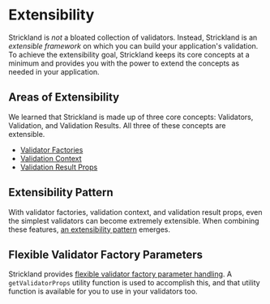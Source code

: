 # Extensibility

Strickland is *not* a bloated collection of validators. Instead, Strickland is an *extensible framework* on which you can build your application's validation. To achieve the extensibility goal, Strickland keeps its core concepts at a minimum and provides you with the power to extend the concepts as needed in your application.

## Areas of Extensibility

We learned that Strickland is made up of three core concepts: Validators, Validation, and Validation Results. All three of these concepts are extensible.

* [Validator Factories](ValidatorFactories.md)
* [Validation Context](ValidationContext.md)
* [Validation Result Props](ValidationResults.md)

## Extensibility Pattern

With validator factories, validation context, and validation result props, even the simplest validators can become extremely extensible. When combining these features, [an extensibility pattern](Pattern.md) emerges.

## Flexible Validator Factory Parameters

Strickland provides [flexible validator factory parameter handling](getValidatorProps.md). A `getValidatorProps` utility function is used to accomplish this, and that utility function is available for you to use in your validators too.

